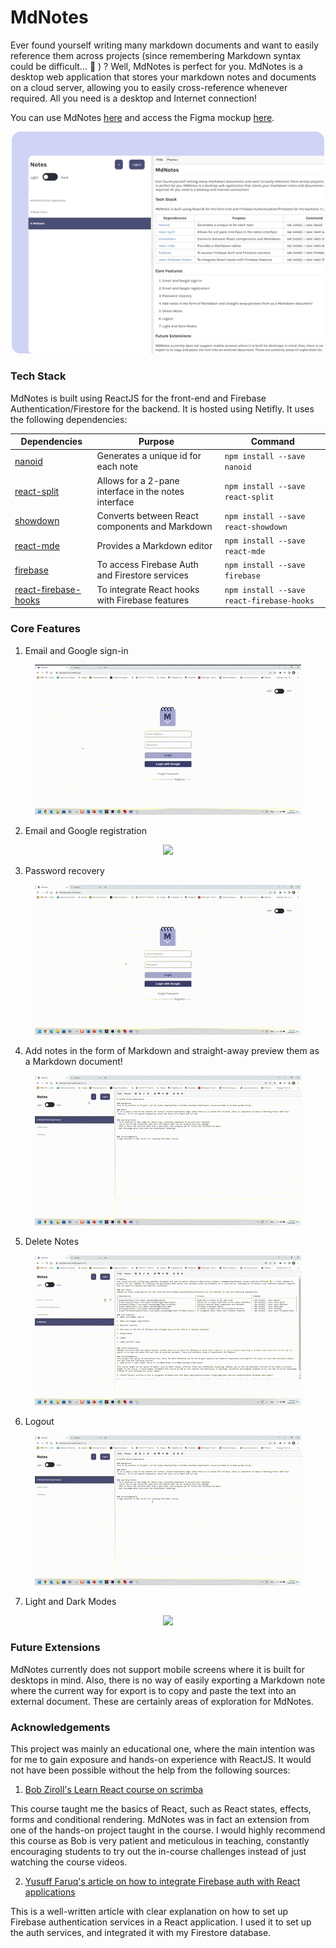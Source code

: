 # MdNotes
Ever found yourself writing many markdown documents and want to easily reference them across projects (since remembering Markdown syntax could be difficult... 🥲 ) ? Well, MdNotes is perfect for you. MdNotes is a desktop web application that stores your markdown notes and documents on a cloud server, allowing you to easily cross-reference whenever required. All you need is a desktop and Internet connection!

You can use MdNotes [here](https://mdnotes-docs.netlify.app/) and access the Figma mockup [here](https://www.figma.com/file/V9vrHPMETXE0PbabuL5yrH/MdNotes?type=design&node-id=0%3A1&mode=design&t=1OgJ6dhfwajpH3K2-1).

<p align="center">
    <img src="src/images/graphic.png" width="500" />
</p>

### Tech Stack
MdNotes is built using ReactJS for the front-end and Firebase Authentication/Firestore for the backend. It is hosted using Netifly. It uses the following dependencies:

| Dependencies                                                               | Purpose                                              | Command                                   |
|----------------------------------------------------------------------------|------------------------------------------------------|-------------------------------------------|
| [nanoid](https://www.npmjs.com/package/nanoid)                             | Generates a unique id for each note                  | `npm install --save nanoid`               |
| [react-split](https://www.npmjs.com/package/react-split)                   | Allows for a 2-pane interface in the notes interface | `npm install --save react-split`          |
| [showdown](https://www.npmjs.com/package/react-showdown)                   | Converts between React components and Markdown       | `npm install --save react-showdown`       |
| [react-mde](https://www.npmjs.com/package/react-mde)                       | Provides a Markdown editor                           | `npm install --save react-mde`            |
| [firebase](https://www.npmjs.com/package/firebase)                         | To access Firebase Auth and Firestore services       | `npm install --save firebase`             |
| [react-firebase-hooks](https://www.npmjs.com/package/react-firebase-hooks) | To integrate React hooks with Firebase features      | `npm install --save react-firebase-hooks` |

### Core Features
1. Email and Google sign-in

<p align="center">
    <img src="src/images/login.gif" />
</p>


2. Email and Google registration
<p align="center">
    <img src="src/images/register.gif" />
</p>

3. Password recovery
<p align="center">
    <img src="src/images/reset.gif" />
</p>

4. Add notes in the form of Markdown and straight-away preview them as a Markdown document!
<p align="center">
    <img src="src/images/add.gif" />
</p>


5. Delete Notes
<p align="center">
    <img src="src/images/delete.gif" />
</p>


6. Logout
<p align="center">
    <img src="src/images/logout.gif" />
</p>

7. Light and Dark Modes
<p align="center">
    <img src="src/images/dark.gif" />
</p>


### Future Extensions
MdNotes currently does not support mobile screens where it is built for desktops in mind. Also, there is no way of easily exporting a Markdown note where the current way for export is to copy and paste the text into an external document. These are certainly areas of exploration for MdNotes.

### Acknowledgements
This project was mainly an educational one, where the main intention was for me to gain exposure and hands-on experience with ReactJS. It would not have been possible without the help from the following sources:
1. [Bob Ziroll's Learn React course on scrimba](https://scrimba.com/learn/learnreact)

This course taught me the basics of React, such as React states, effects, forms and conditional rendering. MdNotes was in fact an extension from one of the hands-on project taught in the course. I would highly recommend this course as Bob is very patient and meticulous in teaching, constantly encouraging students to try out the in-course challenges instead of just watching the course videos.

2. [Yusuff Faruq's article on how to integrate Firebase auth with React applications](https://blog.logrocket.com/user-authentication-firebase-react-apps/)

This is a well-written article with clear explanation on how to set up Firebase authentication services in a React application. I used it to set up the auth services, and integrated it with my Firestore database.